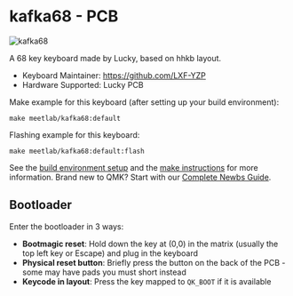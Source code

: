 # kafka68 - PCB

![kafka68](https://i.imgur.com/5w8fESLh.jpg)

A 68 key keyboard made by Lucky, based on hhkb layout.

* Keyboard Maintainer: https://github.com/LXF-YZP
* Hardware Supported: Lucky PCB

Make example for this keyboard (after setting up your build environment):
    
    make meetlab/kafka68:default
    
Flashing example for this keyboard:

    make meetlab/kafka68:default:flash
    
See the [build environment setup](https://docs.qmk.fm/#/getting_started_build_tools) and the [make instructions](https://docs.qmk.fm/#/getting_started_make_guide) for more information. Brand new to QMK? Start with our [Complete Newbs Guide](https://docs.qmk.fm/#/newbs).

## Bootloader

Enter the bootloader in 3 ways:

* **Bootmagic reset**: Hold down the key at (0,0) in the matrix (usually the top left key or Escape) and plug in the keyboard
* **Physical reset button**: Briefly press the button on the back of the PCB - some may have pads you must short instead
* **Keycode in layout**: Press the key mapped to `QK_BOOT` if it is available